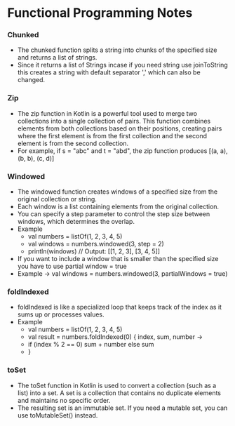 # Functional Programming Notes

### Chunked
* The chunked function splits a string into chunks of the specified size and returns a list of strings.
* Since  it returns a list of Strings incase if you need string use joinToString this creates a string with default separator ','  which can also be changed.

### Zip
* The zip function in Kotlin is a powerful tool used to merge two collections into a single collection of pairs. This function combines elements from both collections based on their positions, creating pairs where the first element is from the first collection and the second element is from the second collection.
* For example, if s = "abc" and t = "abd", the zip function produces [(a, a), (b, b), (c, d)]

### Windowed
* The windowed function creates windows of a specified size from the original collection or string.
* Each window is a list containing elements from the original collection.
* You can specify a step parameter to control the step size between windows, which determines the overlap.
* Example 
  * val numbers = listOf(1, 2, 3, 4, 5)
  * val windows = numbers.windowed(3, step = 2)
  * println(windows)  // Output: [[1, 2, 3], [3, 4, 5]]
* If you want to include a window that is smaller than the specified size you have to use partial window = true 
* Example -> val windows = numbers.windowed(3, partialWindows = true)

### foldIndexed
* foldIndexed is like a specialized loop that keeps track of the index as it sums up or processes values.
* Example 
  * val numbers = listOf(1, 2, 3, 4, 5)
  * val result = numbers.foldIndexed(0) { index, sum, number ->
  * if (index % 2 == 0) sum + number else sum
  * }

### toSet 
* The toSet function in Kotlin is used to convert a collection (such as a list) into a set. A set is a collection that contains no duplicate elements and maintains no specific order.
* The resulting set is an immutable set. If you need a mutable set, you can use toMutableSet() instead.